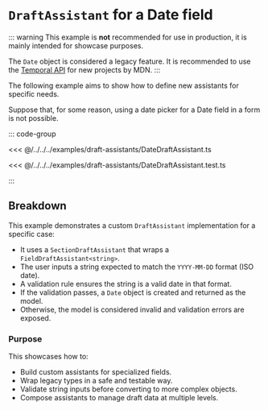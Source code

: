 # `DraftAssistant` for a Date field

::: warning
This example is **not** recommended for use in production, it is
mainly intended for showcase purposes.

The `Date` object is considered a legacy feature.
It is recommended to use the [Temporal API](https://developer.mozilla.org/en-US/docs/Web/JavaScript/Reference/Global_Objects/Temporal)
for new projects by MDN.
:::

The following example aims to show how to define
new assistants for specific needs.

Suppose that, for some reason, using a date picker for a Date field
in a form is not possible.

::: code-group

<<< @/../../../examples/draft-assistants/DateDraftAssistant.ts

<<< @/../../../examples/draft-assistants/DateDraftAssistant.test.ts

:::

## Breakdown

This example demonstrates a custom `DraftAssistant` implementation
for a specific case:

- It uses a `SectionDraftAssistant` that wraps a `FieldDraftAssistant<string>`.
- The user inputs a string expected to match the `YYYY-MM-DD` format (ISO date).
- A validation rule ensures the string is a valid date in that format.
- If the validation passes, a `Date` object is created and returned as the model.
- Otherwise, the model is considered invalid and validation errors are exposed.

### Purpose

This showcases how to:

- Build custom assistants for specialized fields.
- Wrap legacy types in a safe and testable way.
- Validate string inputs before converting to more complex objects.
- Compose assistants to manage draft data at multiple levels.
